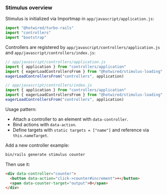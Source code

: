 ### Stimulus overview

Stimulus is initialized via Importmap in `app/javascript/application.js`:

```javascript
import "@hotwired/turbo-rails"
import "controllers"
import "bootstrap"
```

Controllers are registered by `app/javascript/controllers/application.js` and `app/javascript/controllers/index.js`:

```javascript
// app/javascript/controllers/application.js
import { application } from "controllers/application"
import { eagerLoadControllersFrom } from "@hotwired/stimulus-loading"
eagerLoadControllersFrom("controllers", application)
```

```javascript
// app/javascript/controllers/index.js
import { application } from "controllers/application"
import { eagerLoadControllersFrom } from "@hotwired/stimulus-loading"
eagerLoadControllersFrom("controllers", application)
```

Usage pattern:
- Attach a controller to an element with `data-controller`.
- Bind actions with `data-action`.
- Define targets with `static targets = ["name"]` and reference via `this.nameTarget`.

Add a new controller example:
```bash
bin/rails generate stimulus counter
```
Then use it:
```html
<div data-controller="counter">
  <button data-action="click->counter#increment">+</button>
  <span data-counter-target="output">0</span>
</div>
```